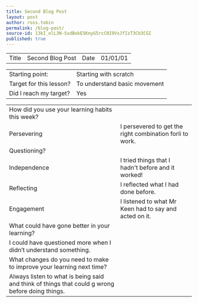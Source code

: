 ```yaml
---
title: Second Blog Post
layout: post
author: ross.tobin
permalink: /blog-post/
source-id: 13kI_olL3N-SsdBokE5KnyG5rcC0I9VsJfIzT3Cb3CGI
published: true
---
```

<table>
  <tr>
    <td>Title</td>
    <td>Second Blog Post</td>
    <td>Date</td>
    <td>01/01/01</td>
  </tr>
</table>


<table>
  <tr>
    <td>Starting point:</td>
    <td>Starting with scratch</td>
  </tr>
  <tr>
    <td>Target for this lesson?</td>
    <td>To understand basic movement</td>
  </tr>
  <tr>
    <td>Did I reach my target? </td>
    <td>Yes</td>
  </tr>
</table>


<table>
  <tr>
    <td>How did you use your learning habits this week?</td>
    <td></td>
  </tr>
  <tr>
    <td>Persevering</td>
    <td>I persevered to get the right combination forIi to work.</td>
  </tr>
  <tr>
    <td>Questioning?</td>
    <td></td>
  </tr>
  <tr>
    <td>Independence</td>
    <td>I tried things that I hadn't before and it worked!</td>
  </tr>
  <tr>
    <td>Reflecting</td>
    <td>I reflected  what I had done before.</td>
  </tr>
  <tr>
    <td>Engagement</td>
    <td>I listened to what Mr Keen had to say and acted on it.</td>
  </tr>
  <tr>
    <td>What could have gone better in your learning?</td>
    <td></td>
  </tr>
  <tr>
    <td>I could have questioned more when I didn’t understand something.</td>
    <td></td>
  </tr>
  <tr>
    <td>What changes do you need to make to improve your learning next time?</td>
    <td></td>
  </tr>
  <tr>
    <td>Always listen to what is being said and think of things that could g wrong before doing things.</td>
    <td></td>
  </tr>
</table>


